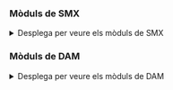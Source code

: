 <!-- <img src="https://digitechfp.com/wp-content/uploads/2023/12/VERT-01-SIN-CAJA-BLANCO-RGB@2x-768x593.png)" width="200" height="auto" style="background-color: #009de0; padding: 14px;"> -->

<h3><strong>Mòduls de SMX</u></strong></h3>

<details>
  <summary>Desplega per veure els mòduls de SMX</summary>

<h3>0221 Muntatge i manteniment d’equips</h3>
<ul><li><p><a href="moduls/0221-muntatge-i-manteniment-d-equips/presentacions/index.html">Presentacions</a></p></li></ul>
<h3>0223 Aplicacions ofimàtiques</h3>
<ul><li><p><a href="moduls/0223-aplicacions-ofimatiques/presentacions/index.html">Presentacions</a></p></li></ul>
<h3>0225 Xarxes locals</h3>
<ul><li><p><a href="moduls/0225-xarxes-locals/presentacions/index.html">Presentacions</a></p></li></ul>
</details>

<h3><strong>Mòduls de DAM</u></strong></h3>
<details>
  <summary>Desplega per veure els mòduls de DAM</summary>

<h3>0373 - Llenguatges de marques</h3>
<ul><li><p><a href="moduls/0373-llenguatges-de-marques/presentacions/index.html">Presentacions</a></p></li></ul>
<h3>0484 - Bases de dades</h3>
<ul>
<li><p><a href="moduls/0484-bases-de-dades/presentacions/index.html">Presentacions</a></p></li>
<li><p><a href="moduls/0484-bases-de-dades/activitats/0484-aof-ud03-ae02-interactiva.html">Activitat <u>`0484-aof-ud03-ae02`</u>: Treballem les JOIN</a></p></li>

</ul>


<h3>0483 - Sistemes Informàtics</h3>
<ul><li><p><a href="moduls/0483-sistemes-informatics/presentacions/index.html">Presentacions</a></p></li></ul>

</details>


<!-- <hr>

## Mòduls de DAM 0373 - Llenguatges de marques

### [RA (Resultats d'Aprenentatge)](moduls/0373-llenguatges-de-marques/apunts/index.html)
### [Presentacions](moduls/0373-llenguatges-de-marques/presentacions/index.html) -->
